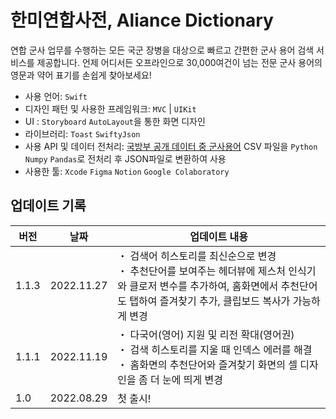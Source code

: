 # 한미연합사전, Aliance Dictionary
연합 군사 업무를 수행하는 모든 국군 장병을 대상으로 빠르고 간편한 군사 용어 검색 서비스를 제공합니다. 
언제 어디서든 오프라인으로 30,000여건이 넘는 전문 군사 용어의 영문과 약어 표기를 손쉽게 찾아보세요!
<br>
- 사용 언어: `Swift`
- 디자인 패턴 및 사용한 프레임워크: `MVC` | `UIKit` 
- UI :  `Storyboard` `AutoLayout`을 통한 화면 디자인
- 라이브러리: `Toast` `SwiftyJson`
- 사용 API 및 데이터 전처리: [국방부 공개 데이터 중 군사용어](https://www.data.go.kr/data/15089127/fileData.do) CSV 파일을 `Python` `Numpy` `Pandas`로 전처리 후 JSON파일로 변환하여 사용 
- 사용한 툴: `Xcode` `Figma` `Notion` `Google Colaboratory`

## 업데이트 기록
| 버전 | 날짜 | 업데이트 내용 | 
|--|--|--|
| 1.1.3 | 2022.11.27  | ・ 검색어 히스토리를 최신순으로 변경<br> ・ 추천단어를 보여주는 헤더뷰에 제스처 인식기와 클로저 변수를 추가하여, 홈화면에서 추천단어도 탭하여 즐겨찾기 추가, 클립보드 복사가 가능하게 변경 | 
| 1.1.1 |  2022.11.19 | ・ 다국어(영어) 지원 및 리전 확대(영어권)<br> ・ 검색 히스토리를 지울 때 인덱스 에러를 해결<br> ・ 홈화면의 추천단어와 즐겨찾기 화면의 셀 디자인을 좀 더 눈에 띄게 변경 |
| 1.0 | 2022.08.29 | 첫 출시!  | 
